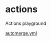 # actions
Actions playground

[automerge.yml](https://github.com/trasparente/actions/blob/main/.github/workflows/automerge.yml)
